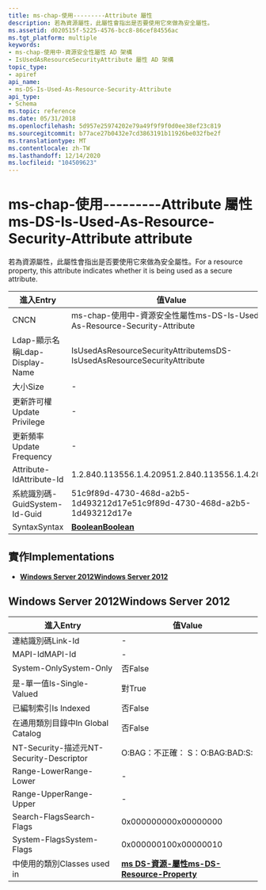 ```yaml
---
title: ms-chap-使用---------Attribute 屬性
description: 若為資源屬性，此屬性會指出是否要使用它來做為安全屬性。
ms.assetid: d020515f-5225-4576-bcc8-86cef84556ac
ms.tgt_platform: multiple
keywords:
- ms-chap-使用中-資源安全性屬性 AD 架構
- IsUsedAsResourceSecurityAttribute 屬性 AD 架構
topic_type:
- apiref
api_name:
- ms-DS-Is-Used-As-Resource-Security-Attribute
api_type:
- Schema
ms.topic: reference
ms.date: 05/31/2018
ms.openlocfilehash: 5d957e25974202e79a49f9f9f0d0ee38ef23c819
ms.sourcegitcommit: b77ace27b0432e7cd3863191b11926be032fbe2f
ms.translationtype: MT
ms.contentlocale: zh-TW
ms.lasthandoff: 12/14/2020
ms.locfileid: "104509623"
---
```

# <a name="ms-ds-is-used-as-resource-security-attribute-attribute"></a><span data-ttu-id="a84b1-105">ms-chap-使用---------Attribute 屬性</span><span class="sxs-lookup"><span data-stu-id="a84b1-105">ms-DS-Is-Used-As-Resource-Security-Attribute attribute</span></span>

<span data-ttu-id="a84b1-106">若為資源屬性，此屬性會指出是否要使用它來做為安全屬性。</span><span class="sxs-lookup"><span data-stu-id="a84b1-106">For a resource property, this attribute indicates whether it is being used as a secure attribute.</span></span>



| <span data-ttu-id="a84b1-107">進入</span><span class="sxs-lookup"><span data-stu-id="a84b1-107">Entry</span></span> | <span data-ttu-id="a84b1-108">值</span><span class="sxs-lookup"><span data-stu-id="a84b1-108">Value</span></span> |
|-------------------|----------------------------------------------|
| <span data-ttu-id="a84b1-109">CN</span><span class="sxs-lookup"><span data-stu-id="a84b1-109">CN</span></span>                | <span data-ttu-id="a84b1-110">ms-chap-使用中-資源安全性屬性</span><span class="sxs-lookup"><span data-stu-id="a84b1-110">ms-DS-Is-Used-As-Resource-Security-Attribute</span></span> |
| <span data-ttu-id="a84b1-111">Ldap-顯示名稱</span><span class="sxs-lookup"><span data-stu-id="a84b1-111">Ldap-Display-Name</span></span> | <span data-ttu-id="a84b1-112">IsUsedAsResourceSecurityAttribute</span><span class="sxs-lookup"><span data-stu-id="a84b1-112">msDS-IsUsedAsResourceSecurityAttribute</span></span>       |
| <span data-ttu-id="a84b1-113">大小</span><span class="sxs-lookup"><span data-stu-id="a84b1-113">Size</span></span>              | \-                                           |
| <span data-ttu-id="a84b1-114">更新許可權</span><span class="sxs-lookup"><span data-stu-id="a84b1-114">Update Privilege</span></span>  | \-                                           |
| <span data-ttu-id="a84b1-115">更新頻率</span><span class="sxs-lookup"><span data-stu-id="a84b1-115">Update Frequency</span></span>  | \-                                           |
| <span data-ttu-id="a84b1-116">Attribute-Id</span><span class="sxs-lookup"><span data-stu-id="a84b1-116">Attribute-Id</span></span>      | <span data-ttu-id="a84b1-117">1.2.840.113556.1.4.2095</span><span class="sxs-lookup"><span data-stu-id="a84b1-117">1.2.840.113556.1.4.2095</span></span>                      |
| <span data-ttu-id="a84b1-118">系統識別碼-Guid</span><span class="sxs-lookup"><span data-stu-id="a84b1-118">System-Id-Guid</span></span>    | <span data-ttu-id="a84b1-119">51c9f89d-4730-468d-a2b5-1d493212d17e</span><span class="sxs-lookup"><span data-stu-id="a84b1-119">51c9f89d-4730-468d-a2b5-1d493212d17e</span></span>         |
| <span data-ttu-id="a84b1-120">Syntax</span><span class="sxs-lookup"><span data-stu-id="a84b1-120">Syntax</span></span>            | [<span data-ttu-id="a84b1-121">**Boolean**</span><span class="sxs-lookup"><span data-stu-id="a84b1-121">**Boolean**</span></span>](s-boolean.md)                 |



## <a name="implementations"></a><span data-ttu-id="a84b1-122">實作</span><span class="sxs-lookup"><span data-stu-id="a84b1-122">Implementations</span></span>

-   [<span data-ttu-id="a84b1-123">**Windows Server 2012**</span><span class="sxs-lookup"><span data-stu-id="a84b1-123">**Windows Server 2012**</span></span>](#windows-server-2012)

## <a name="windows-server-2012"></a><span data-ttu-id="a84b1-124">Windows Server 2012</span><span class="sxs-lookup"><span data-stu-id="a84b1-124">Windows Server 2012</span></span>



| <span data-ttu-id="a84b1-125">進入</span><span class="sxs-lookup"><span data-stu-id="a84b1-125">Entry</span></span> | <span data-ttu-id="a84b1-126">值</span><span class="sxs-lookup"><span data-stu-id="a84b1-126">Value</span></span> |
|------------------------|-----------------------------------------------------------------------|
| <span data-ttu-id="a84b1-127">連結識別碼</span><span class="sxs-lookup"><span data-stu-id="a84b1-127">Link-Id</span></span>                | \-                                                                    |
| <span data-ttu-id="a84b1-128">MAPI-Id</span><span class="sxs-lookup"><span data-stu-id="a84b1-128">MAPI-Id</span></span>                | \-                                                                    |
| <span data-ttu-id="a84b1-129">System-Only</span><span class="sxs-lookup"><span data-stu-id="a84b1-129">System-Only</span></span>            | <span data-ttu-id="a84b1-130">否</span><span class="sxs-lookup"><span data-stu-id="a84b1-130">False</span></span>                                                                 |
| <span data-ttu-id="a84b1-131">是-單一值</span><span class="sxs-lookup"><span data-stu-id="a84b1-131">Is-Single-Valued</span></span>       | <span data-ttu-id="a84b1-132">對</span><span class="sxs-lookup"><span data-stu-id="a84b1-132">True</span></span>                                                                  |
| <span data-ttu-id="a84b1-133">已編制索引</span><span class="sxs-lookup"><span data-stu-id="a84b1-133">Is Indexed</span></span>             | <span data-ttu-id="a84b1-134">否</span><span class="sxs-lookup"><span data-stu-id="a84b1-134">False</span></span>                                                                 |
| <span data-ttu-id="a84b1-135">在通用類別目錄中</span><span class="sxs-lookup"><span data-stu-id="a84b1-135">In Global Catalog</span></span>      | <span data-ttu-id="a84b1-136">否</span><span class="sxs-lookup"><span data-stu-id="a84b1-136">False</span></span>                                                                 |
| <span data-ttu-id="a84b1-137">NT-Security-描述元</span><span class="sxs-lookup"><span data-stu-id="a84b1-137">NT-Security-Descriptor</span></span> | <span data-ttu-id="a84b1-138">O:BAG：不正確： S：</span><span class="sxs-lookup"><span data-stu-id="a84b1-138">O:BAG:BAD:S:</span></span>                                                          |
| <span data-ttu-id="a84b1-139">Range-Lower</span><span class="sxs-lookup"><span data-stu-id="a84b1-139">Range-Lower</span></span>            | \-                                                                    |
| <span data-ttu-id="a84b1-140">Range-Upper</span><span class="sxs-lookup"><span data-stu-id="a84b1-140">Range-Upper</span></span>            | \-                                                                    |
| <span data-ttu-id="a84b1-141">Search-Flags</span><span class="sxs-lookup"><span data-stu-id="a84b1-141">Search-Flags</span></span>           | <span data-ttu-id="a84b1-142">0x00000000</span><span class="sxs-lookup"><span data-stu-id="a84b1-142">0x00000000</span></span>                                                            |
| <span data-ttu-id="a84b1-143">System-Flags</span><span class="sxs-lookup"><span data-stu-id="a84b1-143">System-Flags</span></span>           | <span data-ttu-id="a84b1-144">0x00000010</span><span class="sxs-lookup"><span data-stu-id="a84b1-144">0x00000010</span></span>                                                            |
| <span data-ttu-id="a84b1-145">中使用的類別</span><span class="sxs-lookup"><span data-stu-id="a84b1-145">Classes used in</span></span>        | [<span data-ttu-id="a84b1-146">**ms DS-資源-屬性**</span><span class="sxs-lookup"><span data-stu-id="a84b1-146">**ms-DS-Resource-Property**</span></span>](c-msds-resourceproperty.md)<br/> |



 

 





